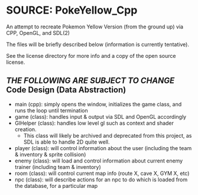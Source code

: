 # SOURCE: PokeYellow_Cpp
An attempt to recreate Pokemon Yellow Version (from the ground up) via CPP, OpenGL, and SDL(2)

The files will be briefly described below (information is currently tentative).

See the license directory for more info and a copy of the open source license.

*THE FOLLOWING ARE SUBJECT TO CHANGE*
Code Design (Data Abstraction) 
--------------
 - main (cpp): simply opens the window, initializes the game class, and runs the loop until termination
 - game (class): handles input & output via SDL and OpenGL accordingly
 - GlHelper (class): handles low level gl such as context and shader creation. 
   - This class will likely be archived and deprecated from this project, as SDL is able to handle 2D quite well.
 - player (class): will control information about the user (including the team & inventory & sprite collision)
 - enemy (class): will load and control information about current enemy trainer (including team & inventory)
 - room (class): will control current map info (route X, cave X, GYM X, etc)
 - npc (class): will describe actions for an npc to do  which is loaded from the database, for a particular map
  
  
  
